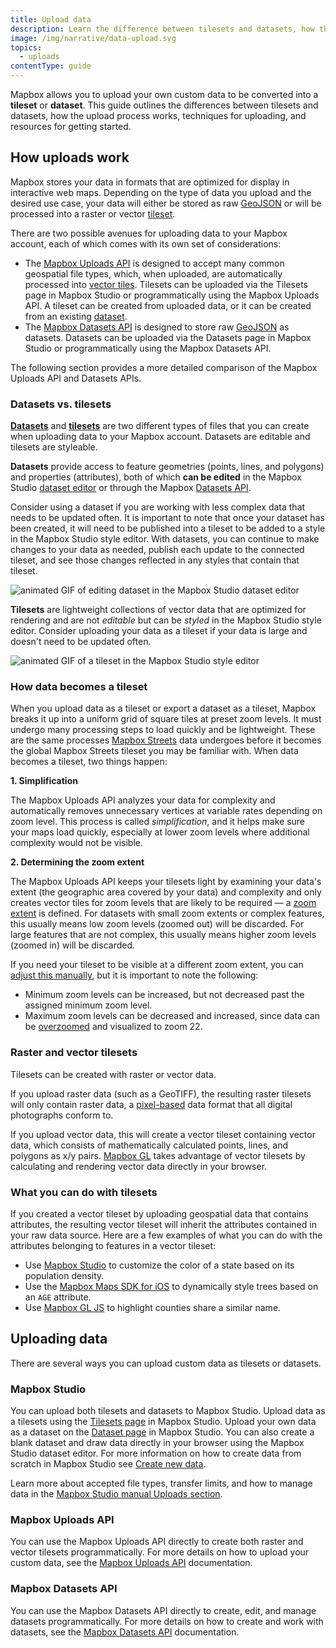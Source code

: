 ```yaml
---
title: Upload data
description: Learn the difference between tilesets and datasets, how the upload process works, and techniques for uploading.
image: /img/narrative/data-upload.svg
topics:
  - uploads
contentType: guide
---
```


Mapbox allows you to upload your own custom data to be converted into a **tileset** or **dataset**. This guide outlines the differences between tilesets and datasets, how the upload process works, techniques for uploading, and resources for getting started.

<!-- <div style='width:100%;height:300px;background-color:#eee' class='mb24'></div> -->

## How uploads work

Mapbox stores your data in formats that are optimized for display in interactive web maps. Depending on the type of data you upload and the desired use case, your data will either be stored as raw [GeoJSON](/help/glossary/geojson/) or will be processed into a raster or vector [tileset](/help/glossary/tileset/).

There are two possible avenues for uploading data to your Mapbox account, each of which comes with its own set of considerations:

- The [Mapbox Uploads API](https://docs.mapbox.com/api/maps/#uploads) is designed to accept many common geospatial file types, which, when uploaded, are automatically processed into [vector tiles](/help/glossary/vector-tiles/). Tilesets can be uploaded via the Tilesets page in Mapbox Studio or programmatically using the Mapbox Uploads API. A tileset can be created from uploaded data, or it can be created from an existing [dataset](/help/glossary/dataset).
- The [Mapbox Datasets API](https://docs.mapbox.com/api/maps/#datasets) is designed to store raw [GeoJSON](/help/glossary/geojson/) as datasets. Datasets can be uploaded via the Datasets page in Mapbox Studio or programmatically using the Mapbox Datasets API.

The following section provides a more detailed comparison of the Mapbox Uploads API and Datasets APIs.


### Datasets vs. tilesets

[**Datasets**](/help/glossary/dataset) and [**tilesets**](/help/glossary/tileset) are two different types of files that you can create when uploading data to your Mapbox account. Datasets are editable and tilesets are styleable.

**Datasets** provide access to feature geometries (points, lines, and polygons) and properties (attributes), both of which **can be edited** in the Mapbox Studio [dataset editor](https://www.mapbox.com/studio/datasets/) or through the Mapbox [Datasets API](https://docs.mapbox.com/api/maps/#datasets).

Consider using a dataset if you are working with less complex data that needs to be updated often. It is important to note that once your dataset has been created, it will need to be published into a tileset to be added to a style in the Mapbox Studio style editor. With datasets, you can continue to make changes to your data as needed, publish each update to the connected tileset, and see those changes reflected in any styles that contain that tileset.

![animated GIF of editing dataset in the Mapbox Studio dataset editor](/help/img/studio/dataset-modify-feature.gif)

**Tilesets** are lightweight collections of vector data that are optimized for rendering and are not *editable* but can be *styled* in the Mapbox Studio style editor. Consider uploading your data as a tileset if your data is large and doesn't need to be updated often.

![animated GIF of a tileset in the Mapbox Studio style editor](/help/img/studio/tileset-upload.gif)

### How data becomes a tileset

When you upload data as a tileset or export a dataset as a tileset, Mapbox breaks it up into a uniform grid of square tiles at preset zoom levels. It must undergo many processing steps to load quickly and be lightweight. These are the same processes [Mapbox Streets](https://www.mapbox.com/vector-tiles/) data undergoes before it becomes the global Mapbox Streets tileset you may be familiar with. When data becomes a tileset, two things happen:

**1. Simplification**

The Mapbox Uploads API analyzes your data for complexity and automatically removes unnecessary vertices at variable rates depending on zoom level. This process is called *simplification*, and it helps make sure your maps load quickly, especially at lower zoom levels where additional complexity would not be visible.

**2. Determining the zoom extent**

The Mapbox Uploads API keeps your tilesets light by examining your data's extent (the geographic area covered by your data) and complexity and only creates vector tiles for zoom levels that are likely to be required &mdash; a [zoom extent](/help/glossary/zoom-extent/) is defined. For datasets with small zoom extents or complex features, this usually means low zoom levels (zoomed out) will be discarded. For large features that are not complex, this usually means higher zoom levels (zoomed in) will be discarded.

If you need your tileset to be visible at a different zoom extent, you can [adjust this manually](/help/troubleshooting/adjust-tileset-zoom-extent/), but it is important to note the following:

- Minimum zoom levels can be increased, but not decreased past the assigned minimum zoom level.
- Maximum zoom levels can be decreased and increased, since data can be [overzoomed](/help/glossary/overzoom/) and visualized to zoom 22.

### Raster and vector tilesets

Tilesets can be created with raster or vector data.

If you upload raster data (such as a GeoTIFF), the resulting raster tilesets will only contain raster data, a [pixel-based](https://en.wikipedia.org/wiki/Raster_graphics) data format that all digital photographs conform to.

If you upload vector data, this will create a vector tileset containing vector data, which consists of mathematically calculated points, lines, and polygons as x/y pairs. [Mapbox GL](/help/glossary/mapbox-gl/) takes advantage of vector tilesets by calculating and rendering vector data directly in your browser.

### What you can do with tilesets

If you created a vector tileset by uploading geospatial data that contains attributes, the resulting vector tileset will inherit the attributes contained in your raw data source. Here are a few examples of what you can do with the attributes belonging to features in a vector tileset:

- Use [Mapbox Studio](/help/tutorials/choropleth-studio-gl-pt-1/) to customize the color of a state based on its population density.
- Use the [Mapbox Maps SDK for iOS](https://www.mapbox.com/ios-sdk/examples/dds-circle-layer/) to dynamically style trees based on an `AGE` attribute.
- Use [Mapbox GL JS](https://www.mapbox.com/mapbox-gl-js/example/query-similar-features/) to highlight counties share a similar name.

## Uploading data

There are several ways you can upload custom data as tilesets or datasets.

### Mapbox Studio

You can upload both tilesets and datasets to Mapbox Studio. Upload data as a tilesets using the [Tilesets page](https://www.mapbox.com/studio/tilesets/) in Mapbox Studio. Upload your own data as a dataset on the [Dataset page](https://www.mapbox.com/studio/datasets) in Mapbox Studio. You can also create a blank dataset and draw data directly in your browser using the Mapbox Studio dataset editor. For more information on how to create data from scratch in Mapbox Studio see [Create new data](/help/how-mapbox-works/creating-data/).

Learn more about accepted file types, transfer limits, and how to manage data in the [Mapbox Studio manual Uploads section](https://www.mapbox.com/studio-manual/overview/geospatial-data/).

### Mapbox Uploads API

You can use the Mapbox Uploads API directly to create both raster and vector tilesets programmatically. For more details on how to upload your custom data, see the [Mapbox Uploads API](https://docs.mapbox.com/api/maps/#uploads) documentation.

### Mapbox Datasets API

You can use the Mapbox Datasets API directly to create, edit, and manage datasets programmatically. For more details on how to create and work with datasets, see the [Mapbox Datasets API](https://docs.mapbox.com/api/maps/#datasets) documentation.
